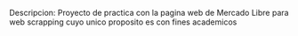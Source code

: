 Descripcion:
Proyecto de practica con la pagina web de Mercado Libre para web scrapping cuyo unico proposito es con fines academicos
